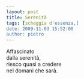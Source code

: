 ```yaml
---
layout: post
title: Serenità
tags: [scheggia d'essenza,]
date: 2009-11-03 15:52:00
author: pietro
---
```

Affascinato<br/>dalla serenità,<br/>riesco quasi a credere<br/>nel domani che sarà.
